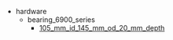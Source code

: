 * hardware
  * bearing_6900_series
    * [105_mm_id_145_mm_od_20_mm_depth](hardware/bearing_6900_series/105_mm_id_145_mm_od_20_mm_depth)
